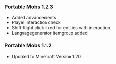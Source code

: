 ### Portable Mobs 1.2.3
- Added advancements
- Player interaction check
- Shift-Right click fixed for entities with interaction.
- Languagegenerator itemgroup added

### Portable Mobs 1.1.2
- Updated to Minecraft Version 1.20
